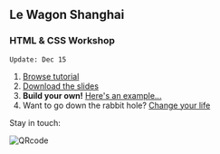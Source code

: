 ## Le Wagon Shanghai

### HTML & CSS Workshop

`Update: Dec 15`

1. [Browse tutorial](https://tgenaitay.github.io/dec16/)
2. [Download the slides](https://github.com/tgenaitay/dec16/raw/gh-pages/Le%20Wagon%20-%20Landing%20page%20Workshop.pdf)
3. **Build your own!** [Here's an example...](https://tgenaitay.github.io/xnode-landing/)
4. Want to go down the rabbit hole? [Change your life](http://www.lewagon.com/shanghai)

Stay in touch:

![QRcode](https://tgenaitay.github.io/dec16/images/QRCodeLeWagon.gif)

